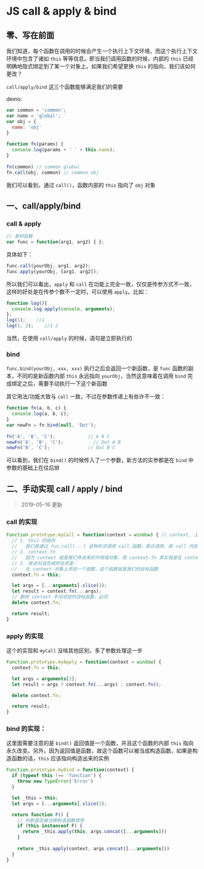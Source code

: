 # JS call & apply & bind
## 零、写在前面
我们知道，每个函数在调用的时候会产生一个执行上下文环境，而这个执行上下文环境中包含了诸如 ```this``` 等等信息。即当我们调用函数的时候，内部的 ```this``` 已经明确地隐式绑定到了某一个对象上。如果我们希望更换 ```this``` 的指向，我们该如何更改？

```call/apply/bind``` 这三个函数能够满足我们的需要

demo:
```js
var common = 'common';
var name = 'global';
var obj = {
  name: 'obj'
}
 
function fn(params) {
  console.log(params + ' ' + this.name);
}
 
fn(common) // common global
fn.call(obj, common) // common obj
```
我们可以看到，通过 ```call()```，函数内部的 ```this``` 指向了 ```obj``` 对象

## 一、call/apply/bind
### call & apply
```js
// 素材函数
var func = function(arg1, arg2) { };
```

具体如下：
```js
func.call(yourObj, arg1, arg2);
func.apply(yourObj, [arg1, arg2]);
```
所以我们可以看出，```apply``` 和 ```call``` 在功能上完全一致，仅仅是传参方式不一致，这样的好处是在传参个数不一定时，可以使用 ```apply```。比如：
```js
function log(){
  console.log.apply(console, arguments);
};
log(1);    //1
log(1, 2);    //1 2
```

当然，在使用 ```call/apply``` 的时候，语句是立即执行的

### bind
```func.bind(yourObj, xxx, xxx)``` 执行之后会返回一个新函数，是 ```func``` 函数的副本，不同的是新函数内部 ```this``` 永远指向 ```yourObj```，当然这意味着在调用 ```bind``` 完成绑定之后，需要手动执行一下这个新函数

其它用法/功能大致与 ```call``` 一致，不过在参数传递上有些许不一致：
```js
function fn(a, b, c) {
  console.log(a, b, c);
}
var newFn = fn.bind(null, 'Dot');
 
fn('A', 'B', 'C');            // A B C
newFn('A', 'B', 'C');           // Dot A B
newFn('B', 'C');              // Dot B C
```
可以看到，我们在 ```bind()``` 的时候传入了一个参数，新方法的实参都是在 ```bind``` 中参数的基础上在往后排

## 二、手动实现 call / apply / bind
> 2019-05-16 更新
### call 的实现
```js
Function.prototype.myCall = function(context = window) { // context, 上下文环境，其实就是传进来的作用域(对象)
  // 1. this 的指向
  //   我们是通过 fun.call(...) 这种形式调用 call 函数，即点调用，故 call 内部的 this 将指向 fun 这个目标函数；
  // 2. context.fn
  //   因为 context 就是我们传进来的作用域对象，而 context.fn 其实就是在 context 上添加一个 fn 属性；
  // 3. 故这句话完成的任务是：
  //   在 context 对象上添加一个函数，这个函数就是我们的目标函数
  context.fn = this;

  let args = [...arguments].slice(1);
  let result = context.fn(...args);
  // 删除 context 手动添加的目标函数，必须
  delete context.fn;

  return result;
}
```

### apply 的实现
这个的实现和 ```myCall``` 没啥其他区别，多了参数处理这一步
```js
Function.prototype.myApply = function(context = window) {
  context.fn = this;

  let args = arguments[1];
  let result = args ? context.fn(...args) : context.fn();

  delete context.fn;

  return result;
}
```

### bind 的实现：
这里面需要注意的是 ```bind()``` 返回值是一个函数，并且这个函数的内部 ```this``` 指向永久改变。另外，因为返回值是函数，故这个函数可以被当成构造函数，如果是构造函数的话，```this``` 应该指向构造出来的实例
```js
Function.prototype.myBind = function(context) {
  if (typeof this !== 'function') {
    throw new TypeError('Error')
  }

  let _this = this;
  let args = [...arguments].slice(1);

  return function F() {
    // 判断是否被当做构造函数使用
    if (this instanceof F) {
      return _this.apply(this, args.concat([...arguments]))
    }
  
    return _this.apply(context, args.concat([...arguments]))
  }
}
```
